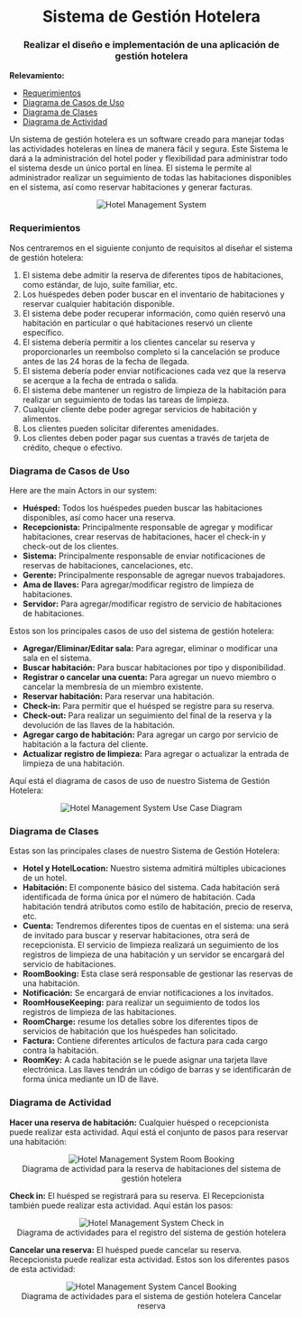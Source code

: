 <h1 align="center">Sistema de Gestión Hotelera</h1>
<h3 align="center">Realizar el diseño e implementación de una aplicación de gestión hotelera</h3>

**Relevamiento:**

* [Requerimientos](#requerimientos)
* [Diagrama de Casos de Uso](#diagrama-de-casos-de-uso)
* [Diagrama de Clases](#diagrama-de-clases)
* [Diagrama de Actividad](#diagrama-de-actividad)

Un sistema de gestión hotelera es un software creado para manejar todas las actividades hoteleras en línea de manera fácil y segura. Este Sistema le dará a la administración del hotel poder y flexibilidad para administrar todo el sistema desde un único portal en línea. El sistema le permite al administrador realizar un seguimiento de todas las habitaciones disponibles en el sistema, así como reservar habitaciones y generar facturas.

<p align="center">
    <img src="https://github.com/ET12Objetos/TrabajoPracticoIntegrador/blob/main/diagramas/sistema-de-gestion-hotelera/hotel-management-system.png" alt="Hotel Management System">
</p>

### Requerimientos

Nos centraremos en el siguiente conjunto de requisitos al diseñar el sistema de gestión hotelera:

1. El sistema debe admitir la reserva de diferentes tipos de habitaciones, como estándar, de lujo, suite familiar, etc.
2. Los huéspedes deben poder buscar en el inventario de habitaciones y reservar cualquier habitación disponible.
3. El sistema debe poder recuperar información, como quién reservó una habitación en particular o qué habitaciones reservó un cliente específico.
4. El sistema debería permitir a los clientes cancelar su reserva y proporcionarles un reembolso completo si la cancelación se produce antes de las 24 horas de la fecha de llegada.
5. El sistema debería poder enviar notificaciones cada vez que la reserva se acerque a la fecha de entrada o salida.
6. El sistema debe mantener un registro de limpieza de la habitación para realizar un seguimiento de todas las tareas de limpieza.
7. Cualquier cliente debe poder agregar servicios de habitación y alimentos.
8. Los clientes pueden solicitar diferentes amenidades.
9. Los clientes deben poder pagar sus cuentas a través de tarjeta de crédito, cheque o efectivo.

### Diagrama de Casos de Uso

Here are the main Actors in our system:

* **Huésped:** Todos los huéspedes pueden buscar las habitaciones disponibles, así como hacer una reserva.
* **Recepcionista:** Principalmente responsable de agregar y modificar habitaciones, crear reservas de habitaciones, hacer el check-in y check-out de los clientes.
* **Sistema:** Principalmente responsable de enviar notificaciones de reservas de habitaciones, cancelaciones, etc.
* **Gerente:** Principalmente responsable de agregar nuevos trabajadores.
* **Ama de llaves:** Para agregar/modificar registro de limpieza de habitaciones.
* **Servidor:** Para agregar/modificar registro de servicio de habitaciones de habitaciones.

Estos son los principales casos de uso del sistema de gestión hotelera:

* **Agregar/Eliminar/Editar sala:** Para agregar, eliminar o modificar una sala en el sistema.
* **Buscar habitación:** Para buscar habitaciones por tipo y disponibilidad.
* **Registrar o cancelar una cuenta:** Para agregar un nuevo miembro o cancelar la membresía de un miembro existente.
* **Reservar habitación:** Para reservar una habitación.
* **Check-in:** Para permitir que el huésped se registre para su reserva.
* **Check-out:** Para realizar un seguimiento del final de la reserva y la devolución de las llaves de la habitación.
* **Agregar cargo de habitación:** Para agregar un cargo por servicio de habitación a la factura del cliente.
* **Actualizar registro de limpieza:** Para agregar o actualizar la entrada de limpieza de una habitación.

Aquí está el diagrama de casos de uso de nuestro Sistema de Gestión Hotelera:

<p align="center">
    <img src="https://github.com/ET12Objetos/TrabajoPracticoIntegrador/blob/main/diagramas/sistema-de-gestion-hotelera/hms-use-case-diagram.svg" alt="Hotel Management System Use Case Diagram">
</p>

### Diagrama de Clases

Estas son las principales clases de nuestro Sistema de Gestión Hotelera:

* **Hotel y HotelLocation:** Nuestro sistema admitirá múltiples ubicaciones de un hotel.
* **Habitación:** El componente básico del sistema. Cada habitación será identificada de forma única por el número de habitación. Cada habitación tendrá atributos como estilo de habitación, precio de reserva, etc.
* **Cuenta:** Tendremos diferentes tipos de cuentas en el sistema: una será de invitado para buscar y reservar habitaciones, otra será de recepcionista. El servicio de limpieza realizará un seguimiento de los registros de limpieza de una habitación y un servidor se encargará del servicio de habitaciones.
* **RoomBooking:** Esta clase será responsable de gestionar las reservas de una habitación.
* **Notificación:** Se encargará de enviar notificaciones a los invitados.
* **RoomHouseKeeping:** para realizar un seguimiento de todos los registros de limpieza de las habitaciones.
* **RoomCharge:** resume los detalles sobre los diferentes tipos de servicios de habitación que los huéspedes han solicitado.
* **Factura:** Contiene diferentes artículos de factura para cada cargo contra la habitación.
* **RoomKey:** A cada habitación se le puede asignar una tarjeta llave electrónica. Las llaves tendrán un código de barras y se identificarán de forma única mediante un ID de llave.

### Diagrama de Actividad

**Hacer una reserva de habitación:** Cualquier huésped o recepcionista puede realizar esta actividad. Aquí está el conjunto de pasos para reservar una habitación:

<p align="center">
    <img src="https://github.com/ET12Objetos/TrabajoPracticoIntegrador/blob/main/diagramas/sistema-de-gestion-hotelera/hms-room-booking-activity-diagram.svg" alt="Hotel Management System Room Booking">
    <br />
    Diagrama de actividad para la reserva de habitaciones del sistema de gestión hotelera
</p>

**Check in:** El huésped se registrará para su reserva. El Recepcionista también puede realizar esta actividad. Aquí están los pasos:

<p align="center">
    <img src="https://github.com/ET12Objetos/TrabajoPracticoIntegrador/blob/main/diagramas/sistema-de-gestion-hotelera/hms-check-in-activity-diagram.svg" alt="Hotel Management System Check in">
    <br />
    Diagrama de actividades para el registro del sistema de gestión hotelera
</p>

**Cancelar una reserva:** El huésped puede cancelar su reserva. Recepcionista puede realizar esta actividad. Estos son los diferentes pasos de esta actividad:

<p align="center">
    <img src="https://github.com/ET12Objetos/TrabajoPracticoIntegrador/blob/main/diagramas/sistema-de-gestion-hotelera/hms-cancel-booking-activity-diagram.svg" alt="Hotel Management System Cancel Booking">
    <br />
    Diagrama de actividades para el sistema de gestión hotelera Cancelar reserva
</p>
